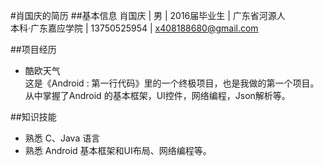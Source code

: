#肖国庆的简历
##基本信息
肖国庆  |  男  |  2016届毕业生  |  广东省河源人   
本科·广东嘉应学院  |  13750525954 |  x408188680@gmail.com

##项目经历
- 酷欧天气  
这是《Android : 第一行代码》里的一个终极项目，也是我做的第一个项目。   
从中掌握了Android 的基本框架，UI控件，网络编程，Json解析等。   

##知识技能
- 熟悉 C、Java 语言
- 熟悉 Android 基本框架和UI布局、网络编程等。
